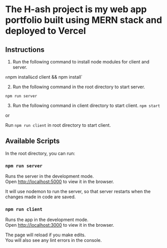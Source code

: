 # The H-ash project is my web app portfolio built using MERN stack and deployed to Vercel

## Instructions

1. Run the following command to install node modules for client and server.

`n`npm install`
&
`cd client && npm install`

2. Run the following command in the root directory to start server.

`npm run server`

3. Run the following command in client directory to start client.
   `npm start`

or

Run `npm run client` in root directory to start client.

## Available Scripts

In the root directory, you can run:

### `npm run server`

Runs the server in the development mode.\
Open [http://localhost:5000](http://localhost:5000) to view it in the browser.

It will use nodemon to run the server, so that server restarts when the changes made in code are saved.

### `npm run client`

Runs the app in the development mode.\
Open [http://localhost:3000](http://localhost:3000) to view it in the browser.

The page will reload if you make edits.\
You will also see any lint errors in the console.
